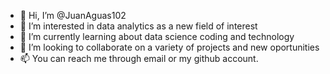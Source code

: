 - 👋 Hi, I’m @JuanAguas102
- 👀 I’m interested in data analytics as a new field of interest
- 🌱 I’m currently learning about data science coding and technology
- 💞️ I’m looking to collaborate on a variety of projects and new oportunities
- 📫 You can reach me through email or my github account. 
